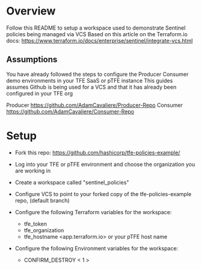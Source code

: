 # Overview
Follow this README to setup a workspace used to demonstrate Sentinel policies being managed via VCS
Based on this article on the Terraform.io docs: https://www.terraform.io/docs/enterprise/sentinel/integrate-vcs.html

## Assumptions 
You have already followed the steps to configure the Producer Consumer demo environments in your TFE SaaS or pTFE instance
This guides assumes Github is being used for a VCS and that it has already been configured in your TFE org

Producer
https://github.com/AdamCavaliere/Producer-Repo
Consumer
https://github.com/AdamCavaliere/Consumer-Repo

# Setup 

* Fork this repo: https://github.com/hashicorp/tfe-policies-example/
* Log into your TFE or pTFE environment and choose the organization you are working in
* Create a workspace called "sentinel_policies"
* Configure VCS to point to your forked copy of the tfe-policies-example repo, (default branch)

* Configure the following Terraform variables for the workspace:
  - tfe_token <your tfe user token>
  - tfe_organization <your tfe org>
  - tfe_hostname <app.terraform.io> or your pTFE host name
  
* Configure the following Environment variables for the workspace:
  - CONFIRM_DESTROY < 1 >
  

